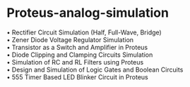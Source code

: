 # Proteus-analog-simulation  
• Rectifier Circuit Simulation (Half, Full-Wave, Bridge)  
•	Zener Diode Voltage Regulator Simulation  
•	Transistor as a Switch and Amplifier in Proteus  
•	Diode Clipping and Clamping Circuits Simulation  
•	Simulation of RC and RL Filters using Proteus  
•	Design and Simulation of Logic Gates and Boolean Circuits  
•	555 Timer Based LED Blinker Circuit in Proteus  
